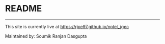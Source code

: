 # README
----------

This site is currently live at https://rjoe97.github.io/nptel_jgec

Maintained by:
Soumik Ranjan Dasgupta